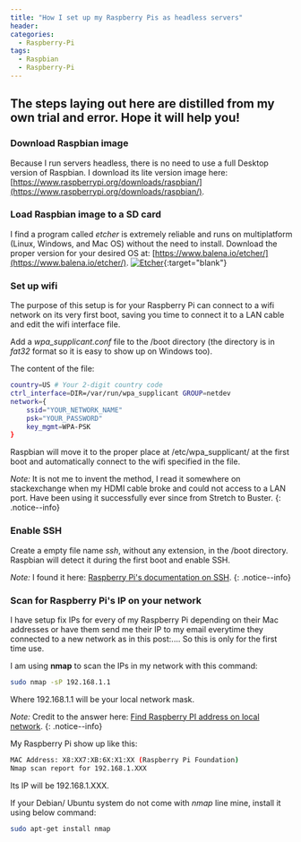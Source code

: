 ```yaml
---
title: "How I set up my Raspberry Pis as headless servers"
header:
categories:
  - Raspberry-Pi
tags:
  - Raspbian
  - Raspberry-Pi
---
```


## The steps laying out here are distilled from my own trial and error. Hope it will help you!
### Download Raspbian image
Because I run servers headless, there is no need to use a full Desktop version of Raspbian. I download its lite version image here: [https://www.raspberrypi.org/downloads/raspbian/](https://www.raspberrypi.org/downloads/raspbian/).

### Load Raspbian image to a SD card
I find a program called *etcher* is extremely reliable and runs on multiplatform (Linux, Windows, and Mac OS) without the need to install. Download the proper version for your desired OS at:
[https://www.balena.io/etcher/](https://www.balena.io/etcher/).
[![Etcher]({{site.baseurl}}/images/etcher.png)]({{site.baseurl}}/images/etcher.png){:target="blank"}

### Set up wifi

The purpose of this setup is for your Raspberry Pi can connect to a wifi network on its very first boot, saving you time to connect it to a LAN cable and edit the wifi interface file.

Add a *wpa_supplicant.conf* file to the /boot directory (the directory is in *fat32* format so it is easy to show up on Windows too).

The content of the file: 
```bash
country=US # Your 2-digit country code
ctrl_interface=DIR=/var/run/wpa_supplicant GROUP=netdev
network={
    ssid="YOUR_NETWORK_NAME"
    psk="YOUR_PASSWORD"
    key_mgmt=WPA-PSK
}
```

Raspbian will move it to the proper place at /etc/wpa_supplicant/ at the first boot and automatically connect to the wifi specified in the file.

*Note:* It is not me to invent the method, I read it somewhere on stackexchange when my HDMI cable broke and could not access to a LAN port. Have been using it successfully ever since from Stretch to Buster.
{: .notice--info}

### Enable SSH

Create a empty file name *ssh*, without any extension, in the /boot directory.
Raspbian will detect it during the first boot and enable SSH.

*Note:* I found it here: [Raspberry Pi's documentation on SSH](https://www.raspberrypi.org/documentation/remote-access/ssh/ "Raspberry Pi's documentation on SSH").
{: .notice--info}

### Scan for Raspberry Pi's IP on your network

I have setup fix IPs for every of my Raspberry Pi depending on their Mac addresses or have them send me their IP to my email everytime they connected to a new network as in this post:.... So this is only for the first time use.

I am using **nmap** to scan the IPs in my network with this command:

```bash
sudo nmap -sP 192.168.1.1
```

Where 192.168.1.1 will be your local network mask.

*Note:* Credit to the answer here: [Find Raspberry PI address on local network](https://raspberrypi.stackexchange.com/questions/13936/find-raspberry-pi-address-on-local-network).
{: .notice--info}

My Raspberry Pi show up like this:
```bash
MAC Address: X8:XX7:XB:6X:X1:XX (Raspberry Pi Foundation)
Nmap scan report for 192.168.1.XXX
```
Its IP will be 192.168.1.XXX.

If your Debian/ Ubuntu system do not come with *nmap* line mine, install it using below command:
```bash
sudo apt-get install nmap
```